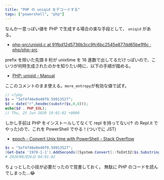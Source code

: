 ```yaml
---
title: "PHP の uniqid をデコードする"
tags: ["powershell", "php"]
---
```


なんか一意っぽい値を PHP で生成する場合の楽な手段として、 `uniqid` がある。

- [php-src/uniqid.c at 91fbd12d5736b3cc9fc6bc2545e877dd65be1f6c · php/php-src](https://github.com/php/php-src/blob/91fbd12d5736b3cc9fc6bc2545e877dd65be1f6c/ext/standard/uniqid.c)

prefix を除いた先頭 8 桁が unixtime を 16 進数で出してるだけっぽいので、こいつが何時生成されたのかを知りたい時に、以下の手順が踏める。

- [PHP: uniqid - Manual](https://www.php.net/manual/ja/function.uniqid.php#95001)

ここのコメントのまま使える。`more_entropy`が有効な値で試す。

```php
// <?php
$s = "5ef4f46e0e40f9.59913527";
$d = date("r",hexdec(substr($s,0,8)));
echo($d . PHP_EOL);
// Thu, 25 Jun 2020 19:01:02 +0000
```

しかし手前は PHP をインストールしてなくて repl を持ってない(↑ の Repl.it でやった)ので、これを PowerShell でやる！(ついでに JST)

- [epoch - Convert Unix time with PowerShell - Stack Overflow](https://stackoverflow.com/questions/10781697/convert-unix-time-with-powershell)

```powershell
$s = "5ef4f46e0e40f9.59913527";
(Get-Date '1970-1-1').AddSeconds([System.Convert]::ToInt32($s.Substring(0, 8), 16)).ToLocalTime()
# 2020年6月26日 04:01:02
```

ちょっとした小技が必要だったので覚書しておく。
無駄に PHP のコードを読んでしまった...😂
